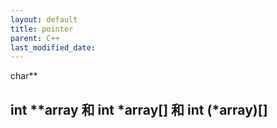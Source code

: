 ```yaml
---
layout: default
title: pointer
parent: C++
last_modified_date: 
---
```


char**





## int **array 和 int *array[] 和 int (*array)[]
